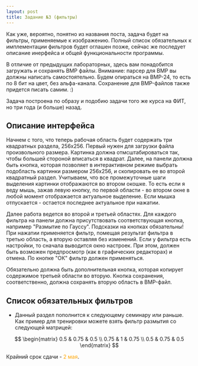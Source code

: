 ```yaml
---
layout: post
title: Задание №3 (фильтры)
---
```


Как уже, вероятно, понятно из названия поста, задача будет на фильтры, применяемые к изображению. Полный список обязательных к имплементации фильтров будет оглашен позже, сейчас же последует описание инерфейса и общей функциональности программы.

В отличие от предыдущих лабораторных, здесь вам понадобится загружать и сохранять BMP файлы. Внимание: парсер для BMP вы должны написать самостоятельно. Будем опираться на BMP-24, то есть по 8 бит на цвет, без альфа-канала. Сохранение для BMP-файлов также придется писать самим. :)

Задача построена по образу и подобию задачи того же курса на ФИТ, но три года (и больше) назад.

## Описание интерфейса

Начнем с того, что теперь рабочая область будет содержать три квадратных раздела, 256х256. Первый нужен для загрузки файла произвольного размера. Картинка должна отмсштабироваться так, чтобы большей стороной вписаться в квадрат. Далее, на панели должна быть кнопка, которая позволяет в интерактивном режиме выбрать подобласть картинки размером 256х256, и скопировать ее во второй квадратный раздел. Учитываем, что все промежуточные шаги выделения картинки отображаются во втором окошке. То есть если я веду мышь, зажав левую кнопку, по первой области - во втором окне в любой момент отображается актуальное выделение. Если мышка отпускается - остается последнее актуальное при нажатии.

Далее работа ведется во второй и третьей областях. Для каждого фильтра на панели должна присутствовать соответствующая кнопка, например "Размытие по Гауссу". Подсказки на кнопках обязательны! При нажатии применяется фильтр, помещая результат фильтра в третью область, а вторую оставляя без изменений. Если у фильтра есть настройки, то сначала выводится окно настроек. При этом, должен быть возможен предпросмотр (как в графических редакторах) и отмена. По кнопке "ОК" фильтр должен применяться. 

Обязательно должна быть дополнительная кнопка, которая копирует содержимое третьей области во вторую. Кнопка сохранения, соответственно, должна сохранять вторую область в BMP-файл.

## Список обязательных фильтров

 * Данный раздел пополнится к следующему семинару или раньше. Как пример для тренировки можете взять фильтр размытия со следующей матрицей:
 

$$
\begin{matrix} 0.5 & 0.75 & 0.5 \\ 0.75 & 1 & 0.75 \\ 0.5 & 0.75 & 0.5 \end{matrix} 
$$

Крайний срок сдачи - <span style="color:orange">2 мая</span>.
